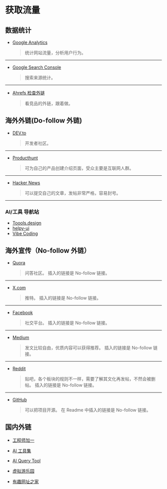 # 获取流量

## 数据统计

- [Google Analytics](https://analytics.google.com/analytics)

  > 统计网站流量，分析用户行为。

---

- [Google Search Console](https://search.google.com/search-console)

  > 搜索来源统计。

---

- [Ahrefs 检查外链](https://ahrefs.com/zh/backlink-checker)

  > 看竞品的外链，跟着做。

## 海外外链(Do-follow 外链)

- [DEV.to](https://dev.to/oonne)

  > 开发者社区。

---

- [Producthunt](https://www.producthunt.com/)

  > 可为自己的产品创建介绍页面，受众主要是互联网人群。

---

- [Hacker News](https://news.ycombinator.com/)

  > 可以提交自己的文章，发帖非常严格，容易封号。

---

### AI/工具 导航站

- [Toools.design](https://www.toools.design/)
- [helpy-ui](https://helpy-ui.com/)
- [Vibe Coding](https://vibecodingcase.com/)

## 海外宣传（No-follow 外链）

- [Quora](https://www.quora.com/profile/Hehe-Jay)

  > 问答社区。
  > 插入的链接是 No-follow 链接。

---

- [X.com](https://x.com/onehejay)

  > 推特。
  > 插入的链接是 No-follow 链接。

---

- [Facebook](https://www.facebook.com/)

  > 社交平台。
  > 插入的链接是 No-follow 链接。

---

- [Medium](https://medium.com/@oonnejay/)

  > 发文比较自由，优质内容可以获得推荐。
  > 插入的链接是 No-follow 链接。

---

- [Reddit](https://www.reddit.com/)

  > 贴吧，各个板块的规则不一样，需要了解其文化再发帖，不然会被删帖。
  > 插入的链接是 No-follow 链接。

---

- [GitHub](https://github.com/oonne)

  > 可以把项目开源。
  > 在 Readme 中插入的链接是 No-follow 链接。

## 国内外链

- [工程师加一](https://blog.oonne.com/)

- [AI 工具集](https://ai-bot.cn/)

- [AI Query Tool](https://www.aiquerytool.com/contribute)

- [虚拟游乐园](https://www.boomcatcher.com/friend-link-application)

- [有趣网址之家](https://youquhome.com/standard/)
